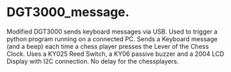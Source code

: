 # DGT3000_message.
Modified DGT3000 sends keyboard messages via USB.
Used to trigger a python program running on a connected PC.
Sends a Keyboard message (and a beep) each time a chess player presses the Lever of the Chess Clock.
Uses a KY025 Reed Switch, a KY06 passive buzzer and a 2004 LCD Display with I2C connection.
No delay for the chessplayers.
